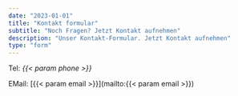 ```yaml
---
date: "2023-01-01"
title: "Kontakt formular"
subtitle: "Noch Fragen? Jetzt Kontakt aufnehmen"
description: "Unser Kontakt-Formular. Jetzt Kontakt aufnehmen"
type: "form"
---
```


Tel: _{{< param phone >}}_

EMail: [{{< param email >}}](mailto:{{< param email >}})
